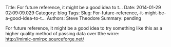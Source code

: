 Title: For future reference, it might be a good idea to t...
Date: 2014-01-29 02:09:09.029
Category: blog
Tags: 
Slug: For-future-reference,-it-might-be-a-good-idea-to-t...
Authors: Steve Theodore
Summary: pending

For future reference, it might be a good idea to try something like this as a higher quality method of passing data over tthe wirre:  
http://mimic-xmlrpc.sourceforge.net/


